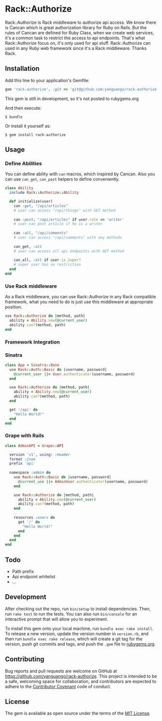 # Rack::Authorize

Rack::Authorize is Rack middleware to authorize api access. We know there is Cancan which is great authorization library for Ruby on Rails. But the rules of Cancan are defined for Ruby Class, when we create web services, it's a common task to restrict the access to api endpoints. That's what Rack::Authorize focus on, it's only used for api stuff. Rack::Authorize can used in any Ruby web framework since it's a Rack middleware. Thanks Rack.

## Installation

Add this line to your application's Gemfile:

```ruby
gem 'rack-authorize', :git => 'git@github.com:yanguango/rack-authorize.git'
```

This gem is still in development, so it's not posted to rubygems.org

And then execute:

    $ bundle

Or install it yourself as:

    $ gem install rack-authorize

## Usage

### Define Abilities
You can define ability with `can` macros, which inspired by Cancan. Also you can use `can_get`, `can_post` helpers to define conveniently.

```ruby
class Ability
  include Rack::Authorize::Ability

  def initialize(user)
    can :get, "/api/articles" 
    # user can access "/api/things" with GET method
    
    can :post, "/api/articles" if user.role == 'writer' 
    # user can post article if he is a writer
    
    can :all, "/api/comments" 
    # user can access "/api/comments" with any methods
    
    can_get, :all 
    # user can access all api endpoints with GET method
    
    can_all, :all if user.is_super? 
    # super user has no restriction
  end
end
```

### Use Rack middleware
As a Rack middleware, you can use Rack::Authorize in any Rack compatible framework, what you need to do is just use this middleware at appropriate position.

```ruby
use Rack::Authorize do |method, path|
  ability = Ability.new(@current_user)
  ability.can?(method, path)
end
```

### Framework Integration
### Sinatra
```ruby
class App < Sinatra::Base
  use Rack::Auth::Basic do |username, password|
    @current_user ||= User.authenticate!(username, password)
  end

  use Rack::Authorize do |method, path|
    ability = Ability.new(@current_user)
    ability.can?(method, path)
  end

  get '/api' do
    "Hello World!"
  end
end
```

### Grape with Rails
```ruby
class AdminAPI < Grape::API

  version 'v1', using: :header
  format :json
  prefix 'api'
  
  namespace :admin do
    use Rack::Auth::Basic do |username, password|
      @current_use ||= AdminUser.authenticate!(username, password)
    end

    use Rack::Authorize do |method, path|
      ability = Ability.new(@current_user)
      ability.can?(method, path)
    end
    
    resources :users do
      get '/' do
        "Hello World!"
      end
    end
  end
end
```

## Todo
* Path prefix
* Api endpoint whitelist
* ... 

## Development

After checking out the repo, run `bin/setup` to install dependencies. Then, run `rake test` to run the tests. You can also run `bin/console` for an interactive prompt that will allow you to experiment.

To install this gem onto your local machine, run `bundle exec rake install`. To release a new version, update the version number in `version.rb`, and then run `bundle exec rake release`, which will create a git tag for the version, push git commits and tags, and push the `.gem` file to [rubygems.org](https://rubygems.org).

## Contributing

Bug reports and pull requests are welcome on GitHub at https://github.com/yanguango/rack-authorize. This project is intended to be a safe, welcoming space for collaboration, and contributors are expected to adhere to the [Contributor Covenant](contributor-covenant.org) code of conduct.


## License

The gem is available as open source under the terms of the [MIT License](http://opensource.org/licenses/MIT).

